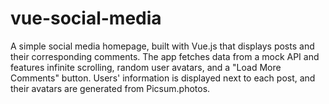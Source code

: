 # vue-social-media
A simple social media homepage, built with Vue.js that displays posts and their corresponding comments. The app fetches data from a mock API and features infinite scrolling, random user avatars, and a "Load More Comments" button. Users' information is displayed next to each post, and their avatars are generated from Picsum.photos.
